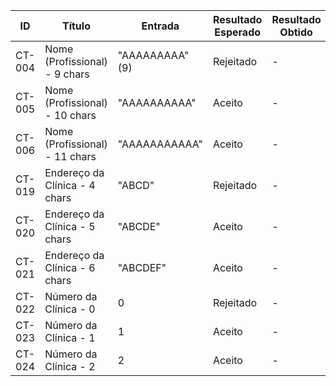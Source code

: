 | ID     | Título                         | Entrada         | Resultado Esperado | Resultado Obtido | Status   |
| ------ | ------------------------------ | --------------- | ------------------ | ---------------- | -------- |
| CT-004 | Nome (Profissional) - 9 chars  | "AAAAAAAAA" (9) | Rejeitado          | -                | Pendente |
| CT-005 | Nome (Profissional) - 10 chars | "AAAAAAAAAA"    | Aceito             | -                | Pendente |
| CT-006 | Nome (Profissional) - 11 chars | "AAAAAAAAAAA"   | Aceito             | -                | Pendente |
| CT-019 | Endereço da Clínica - 4 chars  | "ABCD"          | Rejeitado          | -                | Pendente |
| CT-020 | Endereço da Clínica - 5 chars  | "ABCDE"         | Aceito             | -                | Pendente |
| CT-021 | Endereço da Clínica - 6 chars  | "ABCDEF"        | Aceito             | -                | Pendente |
| CT-022 | Número da Clínica - 0          | 0               | Rejeitado          | -                | Pendente |
| CT-023 | Número da Clínica - 1          | 1               | Aceito             | -                | Pendente |
| CT-024 | Número da Clínica - 2          | 2               | Aceito             | -                | Pendente |
